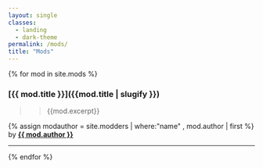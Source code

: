 ```yaml
---
layout: single
classes:
  - landing
  - dark-theme
permalink: /mods/
title: "Mods"
---
```

 {% for mod in site.mods %}
### **[{{ mod.title }}]({{mod.title | slugify }})** 
 > >{{mod.excerpt}}

{% assign modauthor = site.modders | where:"name" , mod.author | first %} by **[{{ mod.author }}](https://github.com/{{modauthor.github_id}})**

___
 {% endfor %}